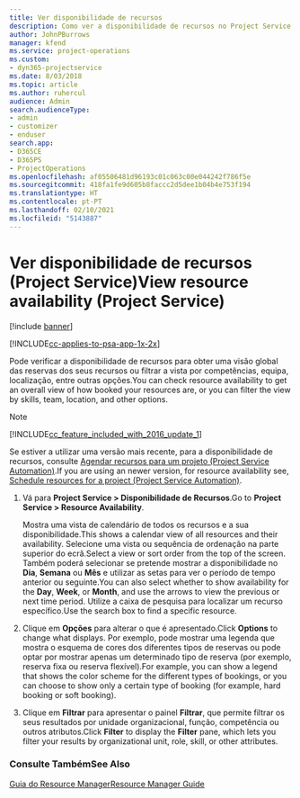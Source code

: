 ```yaml
---
title: Ver disponibilidade de recursos
description: Como ver a disponibilidade de recursos no Project Service
author: JohnPBurrows
manager: kfend
ms.service: project-operations
ms.custom:
- dyn365-projectservice
ms.date: 8/03/2018
ms.topic: article
ms.author: ruhercul
audience: Admin
search.audienceType:
- admin
- customizer
- enduser
search.app:
- D365CE
- D365PS
- ProjectOperations
ms.openlocfilehash: af05506481d96193c01c063c00e044242f786f5e
ms.sourcegitcommit: 418fa1fe9d605b8faccc2d5dee1b04b4e753f194
ms.translationtype: HT
ms.contentlocale: pt-PT
ms.lasthandoff: 02/10/2021
ms.locfileid: "5143887"
---
```

# <a name="view-resource-availability-project-service"></a><span data-ttu-id="50de8-103">Ver disponibilidade de recursos (Project Service)</span><span class="sxs-lookup"><span data-stu-id="50de8-103">View resource availability (Project Service)</span></span>

[!include [banner](../includes/psa-now-project-operations.md)]

[!INCLUDE[cc-applies-to-psa-app-1x-2x](../includes/cc-applies-to-psa-app-1x-2x.md)]

<span data-ttu-id="50de8-104">Pode verificar a disponibilidade de recursos para obter uma visão global das reservas dos seus recursos ou filtrar a vista por competências, equipa, localização, entre outras opções.</span><span class="sxs-lookup"><span data-stu-id="50de8-104">You can check resource availability to get an overall view of how booked your resources are, or you can filter the view by skills, team, location, and other options.</span></span>  
  
> [!NOTE]
> [!INCLUDE[cc_feature_included_with_2016_update_1](../includes/cc-feature-included-with-2016-update-1.md)]  
> 
>  <span data-ttu-id="50de8-105">Se estiver a utilizar uma versão mais recente, para a disponibilidade de recursos, consulte [Agendar recursos para um projeto (Project Service Automation)](../psa/schedule-resources-project.md).</span><span class="sxs-lookup"><span data-stu-id="50de8-105">If you are using an newer version, for resource availability see, [Schedule resources for a project (Project Service Automation)](../psa/schedule-resources-project.md).</span></span>  

1. <span data-ttu-id="50de8-106">Vá para **Project Service > Disponibilidade de Recursos**.</span><span class="sxs-lookup"><span data-stu-id="50de8-106">Go to **Project Service > Resource Availability**.</span></span>  

    <span data-ttu-id="50de8-107">Mostra uma vista de calendário de todos os recursos e a sua disponibilidade.</span><span class="sxs-lookup"><span data-stu-id="50de8-107">This shows a calendar view of all resources and their availability.</span></span> <span data-ttu-id="50de8-108">Selecione uma vista ou sequência de ordenação na parte superior do ecrã.</span><span class="sxs-lookup"><span data-stu-id="50de8-108">Select a view or sort order from the top of the screen.</span></span> <span data-ttu-id="50de8-109">Também poderá selecionar se pretende mostrar a disponibilidade no **Dia**, **Semana** ou **Mês** e utilizar as setas para ver o período de tempo anterior ou seguinte.</span><span class="sxs-lookup"><span data-stu-id="50de8-109">You can also select whether to show availability for the **Day**, **Week**, or **Month**, and use the arrows to view the previous or next time period.</span></span> <span data-ttu-id="50de8-110">Utilize a caixa de pesquisa para localizar um recurso específico.</span><span class="sxs-lookup"><span data-stu-id="50de8-110">Use the search box to find a specific resource.</span></span>  

2. <span data-ttu-id="50de8-111">Clique em **Opções** para alterar o que é apresentado.</span><span class="sxs-lookup"><span data-stu-id="50de8-111">Click **Options** to change what displays.</span></span> <span data-ttu-id="50de8-112">Por exemplo, pode mostrar uma legenda que mostra o esquema de cores dos diferentes tipos de reservas ou pode optar por mostrar apenas um determinado tipo de reserva (por exemplo, reserva fixa ou reserva flexível).</span><span class="sxs-lookup"><span data-stu-id="50de8-112">For example, you can show a legend that shows the color scheme for the different types of bookings, or you can choose to show only a certain type of booking (for example, hard booking or soft booking).</span></span>  

3. <span data-ttu-id="50de8-113">Clique em **Filtrar** para apresentar o painel **Filtrar**, que permite filtrar os seus resultados por unidade organizacional, função, competência ou outros atributos.</span><span class="sxs-lookup"><span data-stu-id="50de8-113">Click **Filter** to display the **Filter** pane, which lets you filter your results by organizational unit, role, skill, or other attributes.</span></span>  

### <a name="see-also"></a><span data-ttu-id="50de8-114">Consulte Também</span><span class="sxs-lookup"><span data-stu-id="50de8-114">See Also</span></span>  
 [<span data-ttu-id="50de8-115">Guia do Resource Manager</span><span class="sxs-lookup"><span data-stu-id="50de8-115">Resource Manager Guide</span></span>](../psa/resource-manager-guide.md)
